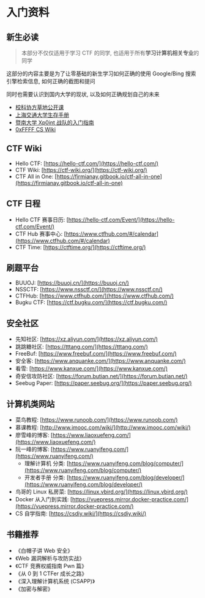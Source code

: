 # 入门资料

## 新生必读

> 本部分不仅仅适用于学习 CTF 的同学, 也适用于所有**学习计算机相关专业**的同学

这部分的内容主要是为了让零基础的新生学习如何正确的使用 Google/Bing 搜索引擎检索信息, 如何正确的截图和提问

同时也需要认识到国内大学的现状, 以及如何正确规划自己的未来

- [校科协方草地公开课](https://www.bilibili.com/video/BV1tu41137Ad)
- [上海交通大学生存手册](https://survivesjtu.gitbook.io/survivesjtumanual)
- [暨南大学 Xp0int 战队的入门指南](https://xp0int-team.feishu.cn/wiki/wikcnnWbXXGELt1xHkyBhvdQKrh)
- [0xFFFF CS Wiki](https://wiki.0xffff.one/)

## CTF Wiki

- Hello CTF: [https://hello-ctf.com/](https://hello-ctf.com/)
- CTF Wiki: [https://ctf-wiki.org/](https://ctf-wiki.org/)
- CTF All in One: [https://firmianay.gitbook.io/ctf-all-in-one](https://firmianay.gitbook.io/ctf-all-in-one)

## CTF 日程

- Hello CTF 赛事日历: [https://hello-ctf.com/Event/](https://hello-ctf.com/Event/)
- CTF Hub 赛事中心: [https://www.ctfhub.com/#/calendar](https://www.ctfhub.com/#/calendar)
- CTF Time: [https://ctftime.org/](https://ctftime.org/)

## 刷题平台

- BUUOJ: [https://buuoj.cn/](https://buuoj.cn/)
- NSSCTF: [https://www.nssctf.cn/](https://www.nssctf.cn/)
- CTFHub: [https://www.ctfhub.com/](https://www.ctfhub.com/)
- Bugku CTF: [https://ctf.bugku.com/](https://ctf.bugku.com/)

## 安全社区

- 先知社区: [https://xz.aliyun.com/](https://xz.aliyun.com/)
- 跳跳糖社区: [https://tttang.com/](https://tttang.com/)
- FreeBuf: [https://www.freebuf.com/](https://www.freebuf.com/)
- 安全客: [https://www.anquanke.com/](https://www.anquanke.com/)
- 看雪: [https://www.kanxue.com/](https://www.kanxue.com/)
- 奇安信攻防社区: [https://forum.butian.net/](https://forum.butian.net/)
- Seebug Paper: [https://paper.seebug.org/](https://paper.seebug.org/)

## 计算机类网站

- 菜鸟教程: [https://www.runoob.com/](https://www.runoob.com/)
- 慕课教程: [http://www.imooc.com/wiki/](http://www.imooc.com/wiki/)
- 廖雪峰的博客: [https://www.liaoxuefeng.com/](https://www.liaoxuefeng.com/)
- 阮一峰的博客: [https://www.ruanyifeng.com/](https://www.ruanyifeng.com/)
    - 理解计算机 分类: [https://www.ruanyifeng.com/blog/computer/](https://www.ruanyifeng.com/blog/computer/)
    - 开发者手册 分类: [https://www.ruanyifeng.com/blog/developer/](https://www.ruanyifeng.com/blog/developer/)
- 鸟哥的 Linux 私房菜: [https://linux.vbird.org/](https://linux.vbird.org/)
- Docker 从入门到实践: [https://vuepress.mirror.docker-practice.com/](https://vuepress.mirror.docker-practice.com/)
- CS 自学指南: [https://csdiy.wiki/](https://csdiy.wiki/)

## 书籍推荐

- 《白帽子讲 Web 安全》
- 《Web 漏洞解析与攻防实战》
- 《CTF 竞赛权威指南 Pwn 篇》
- 《从 0 到 1 CTFer 成长之路》
- 《深入理解计算机系统 (CSAPP)》
- 《加密与解密》
